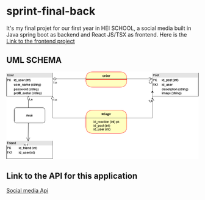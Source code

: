 # sprint-final-back

It's my final projet for our first year in HEI SCHOOL, a social media built in Java spring boot as backend and React JS/TSX as frontend. Here is the [Link to the frontend project](https://github.com/Ezdev2/sprint-final-front)

## UML SCHEMA
![uml_social_media](https://github.com/Ezdev2/sprint-final-back/blob/main/src/assets/uml_sm.png)

## Link to the API for this application 
[Social media Api](https://app.swaggerhub.com/apis-docs/FANSOAEZRA/social_media_api/0.0.1)
